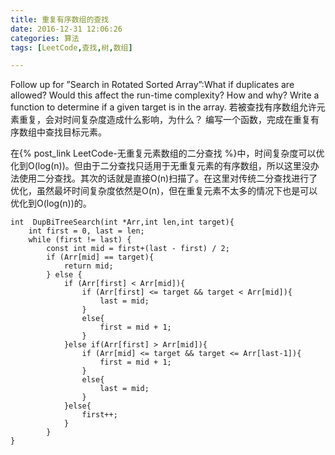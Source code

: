 ```yaml
---
title: 重复有序数组的查找
date: 2016-12-31 12:06:26
categories: 算法
tags: [LeetCode,查找,树,数组]

---
```

Follow up for ”Search in Rotated Sorted Array”:What if duplicates are allowed? Would this affect the run-time complexity? How and why? Write a function to determine if a given target is in the array.
若被查找有序数组允许元素重复，会对时间复杂度造成什么影响，为什么？
编写一个函数，完成在重复有序数组中查找目标元素。
<!--more-->
在{% post_link LeetCode-无重复元素数组的二分查找 %}中，时间复杂度可以优化到O(log(n))。但由于二分查找只适用于无重复元素的有序数组，所以这里没办法使用二分查找。其次的话就是直接O(n)扫描了。在这里对传统二分查找进行了优化，虽然最坏时间复杂度依然是O(n)，但在重复元素不太多的情况下也是可以优化到O(log(n))的。


```
int  DupBiTreeSearch(int *Arr,int len,int target){
    int first = 0, last = len;
	while (first != last) {
		const int mid = first+(last - first) / 2;
		if (Arr[mid] == target){
			return mid;
		} else {
			if (Arr[first] < Arr[mid]){
				if (Arr[first] <= target && target < Arr[mid]){
					last = mid;
				}
				else{
					first = mid + 1;
				}
			}else if(Arr[first] > Arr[mid]){
				if (Arr[mid] <= target && target <= Arr[last-1]){
					first = mid + 1;
				}
				else{
					last = mid;
				}
			}else{
				first++;
			}
		}
}
```




